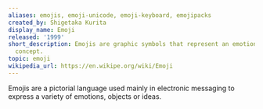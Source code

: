 ```yaml
---
aliases: emojis, emoji-unicode, emoji-keyboard, emojipacks
created_by: Shigetaka Kurita
display_name: Emoji
released: '1999'
short_description: Emojis are graphic symbols that represent an emotion, object, or
  concept.
topic: emoji
wikipedia_url: https://en.wikipe.org/wiki/Emoji
---
```

Emojis are a pictorial language used mainly in electronic messaging to express a variety of emotions, objects or ideas.
